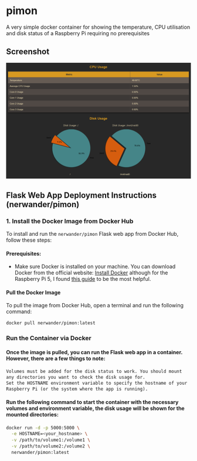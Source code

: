 # pimon
A very simple docker container for showing the temperature, CPU utilisation and disk status of a Raspberry Pi requiring no prerequisites

## Screenshot

![Screenshot](https://raw.githubusercontent.com/benstaniford/pimon/main/readme/screen.png)

## Flask Web App Deployment Instructions (nerwander/pimon)

### 1. **Install the Docker Image from Docker Hub**

To install and run the `nerwander/pimon` Flask web app from Docker Hub, follow these steps:

#### Prerequisites:
- Make sure Docker is installed on your machine. You can download Docker from the official website: [Install Docker](https://docs.docker.com/get-docker/) although for the Raspberry Pi 5, I found 
[this guide](https://www.jpaul.me/2024/07/how-to-install-docker-on-a-raspberry-pi-5/) to be the most helpful.

#### Pull the Docker Image
To pull the image from Docker Hub, open a terminal and run the following command:

```bash
docker pull nerwander/pimon:latest
```

### Run the Container via Docker

#### Once the image is pulled, you can run the Flask web app in a container. However, there are a few things to note:

    Volumes must be added for the disk status to work. You should mount any directories you want to check the disk usage for.
    Set the HOSTNAME environment variable to specify the hostname of your Raspberry Pi (or the system where the app is running).

#### Run the following command to start the container with the necessary volumes and environment variable, the disk usage will be shown for the mounted directories:

```bash
docker run -d -p 5000:5000 \
  -e HOSTNAME=<your_hostname> \
  -v /path/to/volume1:/volume1 \
  -v /path/to/volume2:/volume2 \
  nerwander/pimon:latest
```



